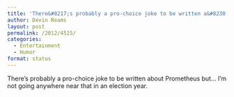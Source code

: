 ```yaml
---
title: 'There&#8217;s probably a pro-choice joke to be written a&#8230;'
author: Devin Reams
layout: post
permalink: /2012/4515/
categories:
  - Entertainment
  - Humor
format: status
---
```

There&#8217;s probably a pro-choice joke to be written about Prometheus but&#8230; I&#8217;m not going anywhere near that in an election year.